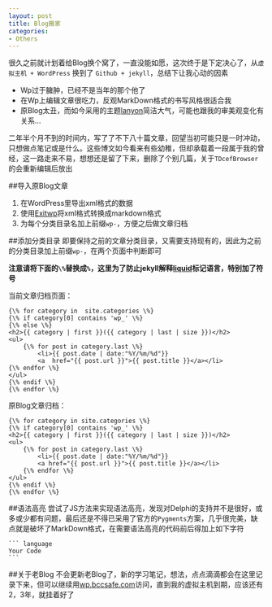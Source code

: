 ```yaml
---
layout: post
title: Blog搬家
categories:
- Others
---
```


很久之前就计划着给Blog换个窝了，一直没能如愿，这次终于是下定决心了，从`虚拟主机 + WordPress` 换到了 `Github + jekyll`，总结下让我心动的因素

* Wp过于臃肿，已经不是当年的那个他了
* 在Wp上编辑文章很吃力，反观MarkDown格式的书写风格很适合我
* 原Blog太丑，而如今采用的主题[lanyon](https://github.com/poole/lanyon)简洁大气，可能也跟我的审美观变化有关系...
 
二年半个月不到的时间内，写了了不下八十篇文章，回望当初可能只是一时冲动，只想做点笔记或是什么。这些博文如今看来有些幼稚，但却承载着一段属于我的曾经，这一路走来不易，想想还是留了下来，删除了个别几篇，关于`TDcefBrowser`的会重新编辑后放出 
 
##导入原Blog文章
1. 在WordPress里导出xml格式的数据
2. 使用[Exitwp](https://github.com/thomasf/exitwp)将xml格式转换成markdown格式
3. 为每个分类目录名加上前缀`wp-`，方便之后做文章归档

##添加分类目录
即要保持之前的文章分类目录，又需要支持现有的，因此为之前的分类目录加上前缀`wp-`，在两个页面中判断即可

**注意请将下面的`\%`替换成`%`，这里为了防止jekyll解释[liquid](https://github.com/Shopify/liquid)标记语言，特别加了符号**

当前文章归档页面：

	{\% for category in	 site.categories \%}
	{\% if category[0] contains 'wp_' \%}
	{\% else \%}
	<h2>{{ category | first }}({{ category | last | size }})</h2> 
	<ul>
    	{\% for post in category.last \%}
        	<li>{{ post.date | date:"%Y/%m/%d"}}
        	<a 	href="{{ post.url }}">{{ post.title }}</a></li>
    {\% endfor \%}
	</ul>
	{\% endif \%}
	{\% endfor \%}

原Blog文章归档：

	{\% for category in site.categories \%}
	{\% if category[0] contains 'wp_' \%}
	<h2>{{ category | first }}({{ category | last | size }})</h2> 
	<ul>	
		{\% for post in category.last \%}     
			<li>{{ post.date | date:"%Y/%m/%d"}}
			<a href="{{ post.url }}">{{ post.title }}</a></li>    
		{\% endfor \%}
	</ul>
	{\% endif \%}
	{\% endfor \%}
	
##语法高亮
尝试了JS方法来实现语法高亮，发现对Delphi的支持并不是很好，或多或少都有问题，最后还是不得已采用了官方的`Pygments`方案，几乎很完美，缺点就是破坏了MarkDown格式，在需要语法高亮的代码前后得加上如下字符
	
	``` language
	Your Code
	```
	
##关于老Blog
不会更新老Blog了，新的学习笔记，想法，点点滴滴都会在这里记录下来，但可以继续用[wp.bccsafe.com](http://wp.bccsafe.com)访问，直到我的虚拟主机到期，应该还有2，3年，就挂着好了
